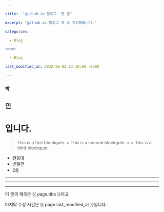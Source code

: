 ```yaml
---

title:  "github.io 블로그  첫 글"

excerpt: "github.io 블로그 첫 글 작성해봅니다."

categories:

  - Blog

tags:

  - Blog

last_modified_at: 2022-05-02 23:19:00 -0500

---
```

### 박
## 민
# 입니다.

> This is a first blockqute.
>	      > This is a second blockqute.
>	      >	      > This is a third blockqute.

* 한동대
 * 벧엘관
  * 2층
  
*******
*******
*******


이 글의 제목은 {{ page.title }}이고

마지막 수정 시간은 {{ page.last_modified_at }}입니다.
